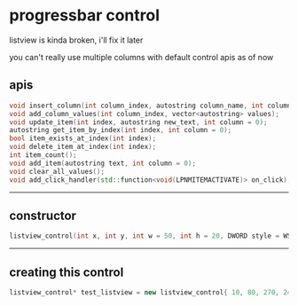 # progressbar control

listview is kinda broken, i'll fix it later

you can't really use multiple columns with default control apis as of now

## apis

```cpp
void insert_column(int column_index, autostring column_name, int column_width = 100);
void add_column_values(int column_index, vector<autostring> values);
void update_item(int index, autostring new_text, int column = 0);
autostring get_item_by_index(int index, int column = 0);
bool item_exists_at_index(int index);
void delete_item_at_index(int index);
int item_count();
void add_item(autostring text, int column = 0);
void clear_all_values();
void add_click_handler(std::function<void(LPNMITEMACTIVATE)> on_click);
```
***

## constructor

```cpp
listview_control(int x, int y, int w = 50, int h = 20, DWORD style = WS_CHILD | WS_VISIBLE | WS_BORDER | LVS_REPORT | LVS_SINGLESEL)
```
***

## creating this control

```cpp
listview_control* test_listview = new listview_control{ 10, 80, 270, 240 /*x, y, w, h*/ };
```